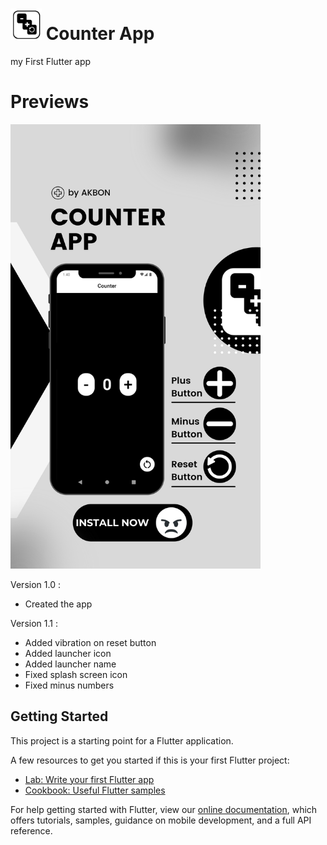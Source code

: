 # <img src="https://raw.githubusercontent.com/AKB0N/Counter_App/master/assets/icon/logo.png" width="50"/>   Counter App

my First Flutter app 

# Previews
<img src="https://raw.githubusercontent.com/AKB0N/Counter_App/master/1.png" width="400"/> 

Version 1.0  :
* Created the app

Version 1.1 :
* Added vibration on reset button
* Added launcher icon
* Added launcher name
* Fixed splash screen icon
* Fixed minus numbers

## Getting Started

This project is a starting point for a Flutter application.

A few resources to get you started if this is your first Flutter project:

- [Lab: Write your first Flutter app](https://flutter.dev/docs/get-started/codelab)
- [Cookbook: Useful Flutter samples](https://flutter.dev/docs/cookbook)

For help getting started with Flutter, view our
[online documentation](https://flutter.dev/docs), which offers tutorials,
samples, guidance on mobile development, and a full API reference.



